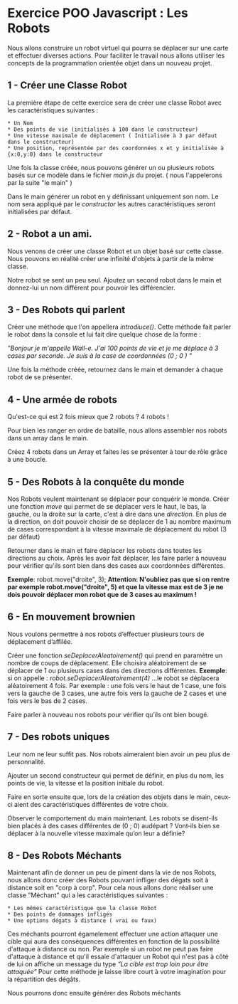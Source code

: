 # Exercice POO Javascript : Les Robots

Nous allons construire un robot virtuel qui pourra se déplacer sur une carte et effectuer diverses actions. Pour faciliter le travail nous allons utiliser les concepts de la programmation orientée objet dans un nouveau projet.

## 1 - Créer une Classe Robot

La première étape de cette exercice sera de créer une classe Robot avec les caractéristiques suivantes :

    * Un Nom
    * Des points de vie (initialisés à 100 dans le constructeur)
    * Une vitesse maximale de déplacement ( Initialisée à 3 par défaut dans le constructeur)
    * Une position, représentée par des coordonnées x et y initialisée à {x:0,y:0} dans le constructeur

Une fois la classe créée, nous pouvons générer un ou plusieurs robots basés sur ce modèle dans le fichier *main.js* du projet. ( nous l'appelerons par la suite "le main" )

Dans le main générer un robot en y définissant uniquement son nom. Le nom sera appliqué par le *constructor* les autres caractéristiques seront initialisées par défaut.

## 2 - Robot a un ami.

Nous venons de créer une classe Robot et un objet basé sur cette classe. Nous pouvons en réalité créer une infinité d'objets à partir de la même classe.

Notre robot se sent un peu seul. Ajoutez un second robot dans le main et donnez-lui un nom différent pour pouvoir les différencier.

## 3 - Des Robots qui parlent

Créer une méthode que l'on appellera *introdiuce()*. Cette méthode fait parler le robot dans la console et lui fait dire quelque chose de la forme :

*"Bonjour je m'appelle Wall-e. J'ai 100 points de vie et je me déplace à 3 cases par seconde. Je suis à la case de coordonnées (0 ; 0 ) "*

Une fois la méthode créée, retournez dans le main et demander à chaque robot de se présenter.

## 4 - Une armée de robots

Qu'est-ce qui est 2 fois mieux que 2 robots ? 4 robots !

Pour bien les ranger en ordre de bataille, nous allons assembler nos robots dans un array dans le main.

Créez 4 robots dans un Array et faites les se présenter à tour de rôle grâce à une boucle.

## 5 - Des Robots à la conquête du monde

Nos  Robots veulent maintenant se déplacer pour conquérir le monde. Créer une fonction *move* qui permet de se déplacer vers le haut, le bas, la gauche, ou la droite sur la carte, c'est à dire dans une *direction*. En plus de la direction, on doit pouvoir choisir de se déplacer de 1 au nombre maximum de cases correspondant à la vitesse maximale de déplacement du robot (3 par défaut)

Retourner dans le main et faire déplacer les robots dans toutes les directions au choix. Après les avoir fait déplacer, les faire parler à nouveau pour vérifier qu'ils sont bien dans des cases aux coordonnées différentes.

**Exemple**: robot.move("droite", 3);
**Attention: N'oubliez pas que si on rentre par exemple robot.move("droite", 5) et que la vitesse max est de 3 je ne dois pouvoir déplacer mon robot que de 3 cases au maximum !**

## 6 - En mouvement brownien

Nous voulons permettre à nos robots d’effectuer plusieurs tours de déplacement d’affilée.

Créer une fonction *seDeplacerAleatoirement()* qui prend en paramètre un nombre de coups de déplacement. Elle choisira aléatoirement de se déplacer de 1 ou plusieurs cases dans des directions différentes.
**Exemple**: si on appelle : *robot.seDeplacerAleatoirement(4)* …le robot se déplacera aléatoirement 4 fois. Par exemple : une fois vers le haut de 1 case, une fois vers la gauche de 3 cases, une autre fois vers la gauche de 2 cases et une fois vers le bas de 2 cases.

Faire parler à nouveau nos robots pour vérifier qu’ils ont bien bougé.

## 7 - Des robots uniques
Leur nom ne leur suffit pas. Nos robots aimeraient bien avoir un peu plus de personnalité.

Ajouter un second constructeur qui permet de définir, en plus du nom, les points de vie, la vitesse et la position initiale du robot.

Faire en sorte ensuite que, lors de la création des objets dans le main, ceux‐ci aient des caractéristiques  différentes de votre choix.

Observer le comportement du main maintenant. Les robots se disent-ils bien placés à des cases différentes de (0 ; 0) audépart ? Vont‐ils bien se déplacer à la nouvelle vitesse maximale qu’on leur a définie?

## 8 - Des Robots Méchants
Maintenant afin de donner un peu de piment dans la vie de nos Robots, nous allons donc créer des Robots pouvant infliger des dégats soit à distance soit en "corp à corp". Pour cela nous allons donc réaliser une classe "Méchant" qui a les caractéristiques suivantes :

    * Les mêmes caractéristique que la classe Robot
    * Des points de dommages infligés
    * Une options dégats à distance ( vrai ou faux)
    
Ces méchants pourront égamelement effectuer une action attaquer une cible qui aura des conséquences différentes en fonction de la possibilité d'attaque à distance ou non. Par exemple si un robot ne peut pas faire d'attaque à distance et qu'il essaie d'attaquer un Robot qui n'est pas à côté de lui on affiche un message du type *"La cible est trop loin pour être attaquée"* Pour cette méthode je laisse libre court à votre imagination pour la répartition des dégâts. 

Nous pourrons donc ensuite générer des Robots méchants
